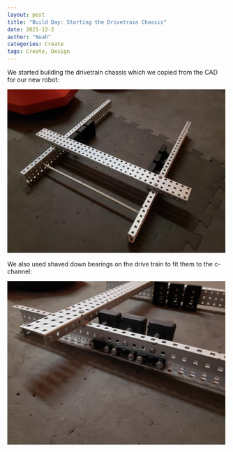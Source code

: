 ```yaml
---
layout: post
title: "Build Day: Starting the Drivetrain Chassis"
date: 2021-12-2
author: "Noah"
categories: Create
tags: Create, Design
---
```

We started building the drivetrain chassis which we copied from the CAD for our new robot: 

<img class="responsive-img" width="500" src="/assets/pics/building/robot-3/drivetrain-chassis.jpg">

We also used shaved down bearings on the drive train to fit them to the c-channel:

<img class="responsive-img" width="500" src="/assets/pics/building/robot-3/shavdbreaing.jpeg">
